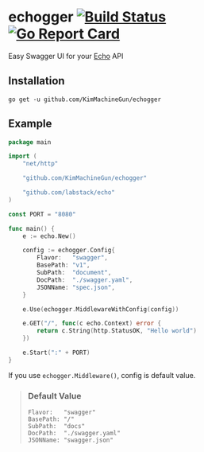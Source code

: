 # echogger [![Build Status](https://travis-ci.org/KimMachineGun/echogger.svg?branch=master)](https://travis-ci.org/KimMachineGun/echogger) [![Go Report Card](https://goreportcard.com/badge/github.com/KimMachineGun/echogger)](https://goreportcard.com/report/github.com/KimMachineGun/echogger)
Easy Swagger UI for your [Echo](https://echo.labstack.com/) API

## Installation
```
go get -u github.com/KimMachineGun/echogger
```

## Example
```go
package main

import (
	"net/http"

	"github.com/KimMachineGun/echogger"

	"github.com/labstack/echo"
)

const PORT = "8080"

func main() {
	e := echo.New()

	config := echogger.Config{
		Flavor:   "swagger",
		BasePath: "v1",
		SubPath:  "document",
		DocPath:  "./swagger.yaml",
		JSONName: "spec.json",
	}

	e.Use(echogger.MiddlewareWithConfig(config))

	e.GET("/", func(c echo.Context) error {
		return c.String(http.StatusOK, "Hello world")
	})

	e.Start(":" + PORT)
}

```
If you use `echogger.Middleware()`, config is default value.  

> ### Default Value
>```
>Flavor:   "swagger"
>BasePath: "/"
>SubPath:  "docs"
>DocPath:  "./swagger.yaml"
>JSONName: "swagger.json"
>```


